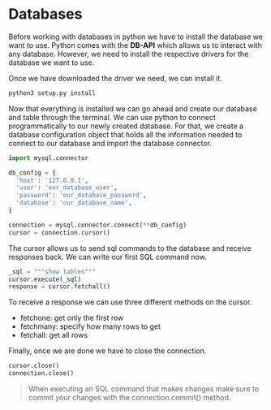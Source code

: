 # Databases

Before working with databases in python we have to install the database we want
to use. Python comes with the **DB-API** which allows us to interact with any
database. However, we need to install the respective drivers for the database
we want to use.

Once we have downloaded the driver we need, we can install it.

```python
python3 setup.py install
```

Now that everything is installed we can go ahead and create our database and
table through the terminal. We can use python to connect programmatically to
our newly created database. For that, we create a database configuration
object that holds all the information needed to connect to our database and
import the database connector.

```python
import mysql.connector

db_config = {
  'host': '127.0.0.1',
  'user': 'our_database_user',
  'password': 'our_database_password',
  'database': 'our_database_name',
}

connection = mysql.connector.connect(**db_config)
cursor = connection.cursor()
```

The cursor allows us to send sql commands to the database and receive responses
back. We can write our first SQL command now.

```python
_sql = """show tables"""
cursor.execute(_sql)
response = cursor.fetchall()
```

To receive a response we can use three different methods on the cursor.

- fetchone: get only the first row
- fetchmany: specify how many rows to get
- fetchall: get all rows

Finally, once we are done we have to close the connection.

```python
cursor.close()
connection.close()
```

> When executing an SQL command that makes changes make sure to commit your
> changes with the connection.commit() method.
